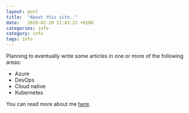 ```yaml
---
layout: post
title:  "About this site.."
date:   2020-02-29 11:43:22 +0100
categories: info
category: info
tags: info
---
```


Planning to eventually write some articles in one or more of the following areas:
- Azure
- DevOps
- Cloud native
- Kubernetes

You can read more about me [here](/about.html).